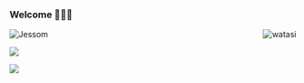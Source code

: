 ### Welcome 👏👏👏

<!--
**Jessom/Jessom** is a ✨ _special_ ✨ repository because its `README.md` (this file) appears on your GitHub profile.

Here are some ideas to get you started:

- 🔭 I’m currently working on ...
- 🌱 I’m currently learning ...
- 👯 I’m looking to collaborate on ...
- 🤔 I’m looking for help with ...
- 💬 Ask me about ...
- 📫 How to reach me: ...
- 😄 Pronouns: ...
- ⚡ Fun fact: ...
-->
<a href="https://github.com/Jessom">
    <div align="right" >
        <img align="right" src="https://count.getloli.com/get/@:Jessom" alt="watasi" />
    </div>
</a>

![Jessom](https://github-readme-stats.vercel.app/api?username=Jessom&show_icons=true&title_color=fff&icon_color=79ff97&text_color=9f9f9f&bg_color=151515&hide=[%22contribs%22])

![](https://activity-graph.herokuapp.com/graph?username=Jessom&theme=github)

![](https://github-readme-stats.vercel.app/api/top-langs/?username=Jessom&layout=compact&show_icons=truee&include_all_commits=true&theme=onedark&card_width=230)
